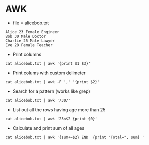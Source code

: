 # AWK
- file = alicebob.txt
```
Alice 23 Female Engineer
Bob 30 Male Doctor
Charlie 25 Male Lawyer
Eve 28 Female Teacher
```
- Print columns
```
cat alicebob.txt | awk '{print $1 $3}'
```
- Print colums with custom delimeter
```
cat alicebob.txt | awk -F ',' '{print $2}'
```
- Search for a pattern (works like grep)
```
cat alicebob.txt | awk '/30/'
```
- List out all the rows having age more than 25
```
cat alicebob.txt | awk '25<$2 {print $0}'
```
- Calculate and print sum of all ages
```
cat alicebob.txt | awk '{sum+=$2} END  {print "Total=", sum} '
```
